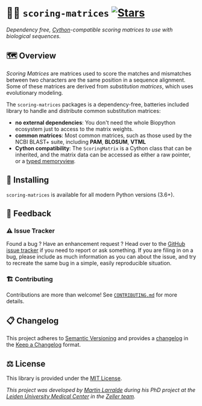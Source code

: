 # 🧬🔠 `scoring-matrices` [![Stars](https://img.shields.io/github/stars/althonos/scoring-matrices.svg?style=social&maxAge=3600&label=Star)](https://github.com/althonos/scoring-matrices/stargazers)

*Dependency free, [Cython](https://cython.org/)-compatible scoring matrices to use with biological sequences.*

<!-- [![Actions](https://img.shields.io/github/actions/workflow/status/althonos/scoring-matrices/test.yml?branch=main&logo=github&style=flat-square&maxAge=300)](https://github.com/althonos/scoring-matrices/actions) -->
<!-- [![Coverage](https://img.shields.io/codecov/c/gh/althonos/scoring-matrices?style=flat-square&maxAge=3600&logo=codecov)](https://codecov.io/gh/althonos/scoring-matrices/) -->
<!-- [![License](https://img.shields.io/badge/license-GPLv3+-blue.svg?style=flat-square&maxAge=2678400)](https://choosealicense.com/licenses/gpl-3.0/) -->
<!-- [![PyPI](https://img.shields.io/pypi/v/scoring-matrices.svg?style=flat-square&maxAge=3600&logo=PyPI)](https://pypi.org/project/scoring-matrices) -->
<!-- [![Bioconda](https://img.shields.io/conda/vn/bioconda/scoring-matrices?style=flat-square&maxAge=3600&logo=anaconda)](https://anaconda.org/bioconda/scoring-matrices) -->
<!-- [![AUR](https://img.shields.io/aur/version/python-scoring-matrices?logo=archlinux&style=flat-square&maxAge=3600)](https://aur.archlinux.org/packages/python-scoring-matrices) -->
<!-- [![Wheel](https://img.shields.io/pypi/wheel/scoring-matrices.svg?style=flat-square&maxAge=3600)](https://pypi.org/project/scoring-matrices/#files) -->
<!-- [![Python Versions](https://img.shields.io/pypi/pyversions/scoring-matrices.svg?style=flat-square&maxAge=600&logo=python)](https://pypi.org/project/scoring-matrices/#files) -->
<!-- [![Python Implementations](https://img.shields.io/pypi/implementation/scoring-matrices.svg?style=flat-square&maxAge=600&label=impl)](https://pypi.org/project/scoring-matrices/#files) -->
<!-- [![Source](https://img.shields.io/badge/source-GitHub-303030.svg?maxAge=2678400&style=flat-square)](https://github.com/althonos/scoring-matrices/) -->
<!-- [![Mirror](https://img.shields.io/badge/mirror-EMBL-009f4d?style=flat-square&maxAge=2678400)](https://git.embl.de/larralde/scoring-matrices/) -->
<!-- [![Issues](https://img.shields.io/github/issues/althonos/scoring-matrices.svg?style=flat-square&maxAge=600)](https://github.com/althonos/scoring-matrices/issues) -->
<!-- [![Docs](https://img.shields.io/readthedocs/scoring-matrices/latest?style=flat-square&maxAge=600)](https://scoring-matrices.readthedocs.io) -->
<!-- [![Changelog](https://img.shields.io/badge/keep%20a-changelog-8A0707.svg?maxAge=2678400&style=flat-square)](https://github.com/althonos/scoring-matrices/blob/main/CHANGELOG.md) -->
<!-- [![Downloads](https://img.shields.io/pypi/dm/scoring-matrices?style=flat-square&color=303f9f&maxAge=86400&label=downloads)](https://pepy.tech/project/scoring-matrices) -->

## 🗺️ Overview

*Scoring Matrices* are matrices used to score the matches and mismatches between
two characters are the same position in a sequence alignment. Some of these
matrices are derived from *substitution matrices*, which uses evolutionary 
modeling.

The `scoring-matrices` packages is a dependency-free, batteries included library
to handle and distribute common substitution matrices:

- **no external dependencies**: You don't need the whole Biopython ecosystem
  just to access to the matrix weights.
- **common matrices**: Most common matrices, such as those used by the NCBI 
  BLAST+ suite, including **PAM**, **BLOSUM**, **VTML**
- **Cython compatibility**: The `ScoringMatrix` is a Cython class that can be
  inherited, and the matrix data can be accessed as either a raw pointer, or
  a [typed memoryview](https://cython.readthedocs.io/en/latest/src/userguide/memoryviews.html).


## 🔧 Installing

`scoring-matrices` is available for all modern Python versions (3.6+).

## 💭 Feedback

### ⚠️ Issue Tracker

Found a bug ? Have an enhancement request ? Head over to the [GitHub issue tracker](https://github.com/althonos/scoring-matrices/issues)
if you need to report or ask something. If you are filing in on a bug,
please include as much information as you can about the issue, and try to
recreate the same bug in a simple, easily reproducible situation.

### 🏗️ Contributing

Contributions are more than welcome! See
[`CONTRIBUTING.md`](https://github.com/althonos/scoring-matrices/blob/main/CONTRIBUTING.md)
for more details.


## 📋 Changelog

This project adheres to [Semantic Versioning](http://semver.org/spec/v2.0.0.html)
and provides a [changelog](https://github.com/althonos/scoring-matrices/blob/main/CHANGELOG.md)
in the [Keep a Changelog](http://keepachangelog.com/en/1.0.0/) format.


## ⚖️ License

This library is provided under the [MIT License](https://choosealicense.com/licenses/mit/).

*This project was developed by [Martin Larralde](https://github.com/althonos/) 
during his PhD project at the [Leiden University Medical Center](https://www.lumc.nl/en/) in the [Zeller team](https://github.com/zellerlab).*